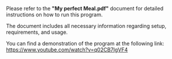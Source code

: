Please refer to the **"My perfect Meal.pdf"** document for detailed instructions on how to run this program.

The document includes all necessary information regarding setup, requirements, and usage.

You can find a demonstration of the program at the following link:  
https://www.youtube.com/watch?v=q02CB7lgVF4
